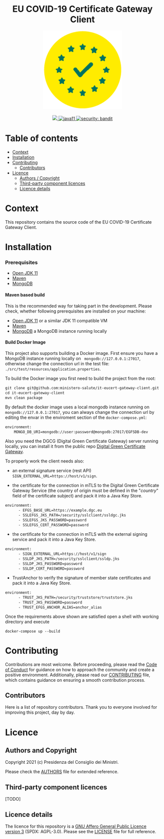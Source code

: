 <h1 align="center">EU COVID-19 Certificate Gateway Client</h1>

<div align="center">
<img width="256" height="256" src="img/logo.png">
</div>

<br />
<div align="center">
    <!-- CoC -->
    <a href="CODE_OF_CONDUCT.md">
      <img src="https://img.shields.io/badge/Contributor%20Covenant-v2.0%20adopted-ff69b4.svg" />
    </a>
    <a href="https://www.oracle.com/java/technologies/javase-jdk11-downloads.html">
      <img alt="java11"
      src="https://img.shields.io/badge/java-11-green">
    </a>
    <a href="https://github.com/PyCQA/bandit">
      <img alt="security: bandit"
      src="https://img.shields.io/badge/security-bandit-yellow.svg">
    </a>
</div>


# Table of contents

- [Context](#context)
- [Installation](#installation)
- [Contributing](#contributing)
  - [Contributors](#contributors)
- [Licence](#licence)
  - [Authors / Copyright](#authors-and-copyright)
  - [Third-party component licences](#third-party-component-licences)
  - [Licence details](#licence-details)


# Context
This repository contains the source code of the EU COVID-19 Certificate Gateway Client.

# Installation

### Prerequisites
 - [Open JDK 11](https://openjdk.java.net) 
 - [Maven](https://maven.apache.org)
 - [MongoDB](https://www.mongodb.com/)

#### Maven based build
This is the recommended way for taking part in the development.
Please check, whether following prerequisites are installed on your machine:
- [Open JDK 11](https://openjdk.java.net) or a similar JDK 11 compatible VM
- [Maven](https://maven.apache.org)
- [MongoDB](https://www.mongodb.com/) a MongoDB instance running locally

#### Build Docker Image
This project also supports building a Docker image.
First ensure you have a MongoDB instance running locally on `` mongodb://127.0.0.1:27017``, otherwise change the connection url in the test file: ```./src/test/resources/application.properties```.

To build the Docker image you first need to build the project from the root:

```shell script
git clone git@github.com:ministero-salute/it-eucert-gateway-client.git
cd it-eucert-gateway-client
mvn clean package
```

By default the docker image uses a local mongodb instance running on  `` mongodb://127.0.0.1:27017``, you can always change the connection url by editing the envar in the enviroment section of the ``docker-compose.yml``:

```
environment:
    MONGO_DB_URI=mongodb://user:password@mongodb:27017/EGFSDB-dev
```

Also you need the DGCG (Digital Green Certificate Gateway) server running locally, you can install it from the public repo [Digital Green Certificate Gateway](https://github.com/eu-digital-green-certificates/dgc-gateway).

To properly work the client needs also:

- an external signature service (rest API) ``SIGN_EXTERNAL_URL=https://host/v1/sign``.

- the certificate for the connection in mTLS to the Digital Green Certificate Gateway Service (the country of origin must be defined in the "_country_" field of the certificate subject) and pack it into a Java Key Store.
```
environment:
      - EFGS_BASE_URL=https://example.dgc.eu
      - SSLEFGS_JKS_PATH=/security/sslclient/ssldgc.jks
      - SSLEFGS_JKS_PASSWORD=password
      - SSLEFGS_CERT_PASSWORD=password
```
- the certificate for the connection in mTLS with the external signing service and pack it into a Java Key Store.
```
environment:
      - SIGN_EXTERNAL_URL=https://host/v1/sign
      - SSLDP_JKS_PATH=/security/sslclient/ssldp.jks
      - SSLDP_JKS_PASSWORD=password
      - SSLDP_CERT_PASSWORD=password
```
- TrustAnchor to verify the signature of member state certificates and pack it into a Java Key Store.
``` 
environment:
      - TRUST_JKS_PATH=/security/truststore/truststore.jks
      - TRUST_JKS_PASSWORD=password
      - TRUST_EFGS_ANCHOR_ALIAS=anchor_alias
```

Once the requirements above shown are satisfied open a shell with working directory and execute

```shell script
docker-compose up --build
```

# Contributing
Contributions are most welcome. Before proceeding, please read the [Code of Conduct](./CODE_OF_CONDUCT.md) for guidance on how to approach the community and create a positive environment. Additionally, please read our [CONTRIBUTING](./CONTRIBUTING.md) file, which contains guidance on ensuring a smooth contribution process.

## Contributors
Here is a list of repository contributors. Thank you to everyone involved for improving this project, day by day.

# Licence

## Authors and Copyright

Copyright 2021 (c) Presidenza del Consiglio dei Ministri.

Please check the [AUTHORS](AUTHORS) file for extended reference.

## Third-party component licences

[TODO]

## Licence details

The licence for this repository is a [GNU Affero General Public Licence version 3](https://www.gnu.org/licenses/agpl-3.0.html) (SPDX: AGPL-3.0). Please see the [LICENSE](LICENSE) file for full reference.






























